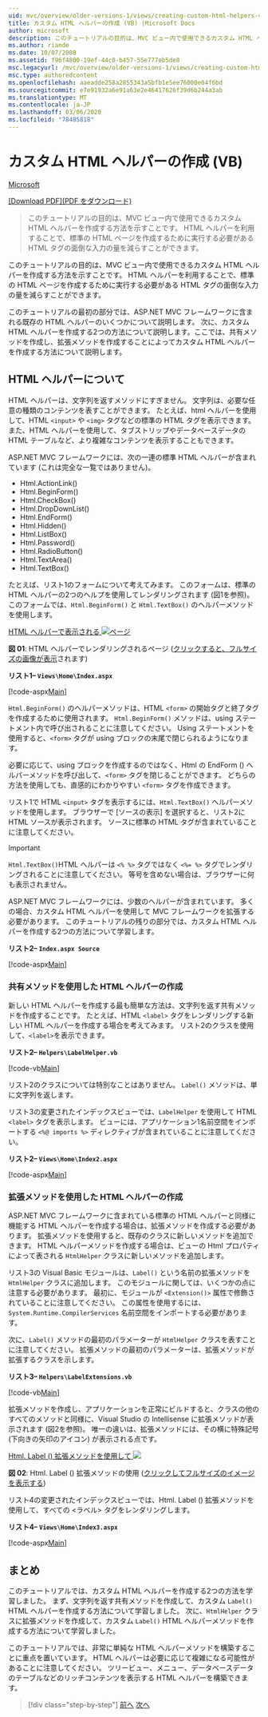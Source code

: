 ```yaml
---
uid: mvc/overview/older-versions-1/views/creating-custom-html-helpers-vb
title: カスタム HTML ヘルパーの作成 (VB) |Microsoft Docs
author: microsoft
description: このチュートリアルの目的は、MVC ビュー内で使用できるカスタム HTML ヘルパーを作成する方法を示すことです。 HTML ヘルパーを利用することで...
ms.author: riande
ms.date: 10/07/2008
ms.assetid: f96f4800-19ef-44c0-b457-55e777eb5de8
msc.legacyurl: /mvc/overview/older-versions-1/views/creating-custom-html-helpers-vb
msc.type: authoredcontent
ms.openlocfilehash: aaeadde258a2855343a5bfb1e5ee76000e04f6bd
ms.sourcegitcommit: e7e91932a6e91a63e2e46417626f39d6b244a3ab
ms.translationtype: MT
ms.contentlocale: ja-JP
ms.lasthandoff: 03/06/2020
ms.locfileid: "78485818"
---
```

# <a name="creating-custom-html-helpers-vb"></a>カスタム HTML ヘルパーの作成 (VB)

[Microsoft](https://github.com/microsoft)

[[Download PDF]\(PDF をダウンロード\)](https://download.microsoft.com/download/1/1/f/11f721aa-d749-4ed7-bb89-a681b68894e6/ASPNET_MVC_Tutorial_9_VB.pdf)

> このチュートリアルの目的は、MVC ビュー内で使用できるカスタム HTML ヘルパーを作成する方法を示すことです。 HTML ヘルパーを利用することで、標準の HTML ページを作成するために実行する必要がある HTML タグの面倒な入力の量を減らすことができます。

このチュートリアルの目的は、MVC ビュー内で使用できるカスタム HTML ヘルパーを作成する方法を示すことです。 HTML ヘルパーを利用することで、標準の HTML ページを作成するために実行する必要がある HTML タグの面倒な入力の量を減らすことができます。

このチュートリアルの最初の部分では、ASP.NET MVC フレームワークに含まれる既存の HTML ヘルパーのいくつかについて説明します。 次に、カスタム HTML ヘルパーを作成する2つの方法について説明します。ここでは、共有メソッドを作成し、拡張メソッドを作成することによってカスタム HTML ヘルパーを作成する方法について説明します。

## <a name="understanding-html-helpers"></a>HTML ヘルパーについて

HTML ヘルパーは、文字列を返すメソッドにすぎません。 文字列は、必要な任意の種類のコンテンツを表すことができます。 たとえば、html ヘルパーを使用して、HTML `<input>` や `<img>` タグなどの標準の HTML タグを表示できます。 また、HTML ヘルパーを使用して、タブストリップやデータベースデータの HTML テーブルなど、より複雑なコンテンツを表示することもできます。

ASP.NET MVC フレームワークには、次の一連の標準 HTML ヘルパーが含まれています (これは完全な一覧ではありません)。

- Html.ActionLink()
- Html.BeginForm()
- Html.CheckBox()
- Html.DropDownList()
- Html.EndForm()
- Html.Hidden()
- Html.ListBox()
- Html.Password()
- Html.RadioButton()
- Html.TextArea()
- Html.TextBox()

たとえば、リスト1のフォームについて考えてみます。 このフォームは、標準の HTML ヘルパーの2つのヘルプを使用してレンダリングされます (図1を参照)。 このフォームでは、`Html.BeginForm()` と `Html.TextBox()` のヘルパーメソッドを使用します。

[HTML ヘルパーで表示される ![ページ](creating-custom-html-helpers-vb/_static/image2.png)](creating-custom-html-helpers-vb/_static/image1.png)

**図 01**: HTML ヘルパーでレンダリングされるページ ([クリックすると、フルサイズの画像が表示](creating-custom-html-helpers-vb/_static/image3.png)されます)

**リスト1– `Views\Home\Index.aspx`**

[!code-aspx[Main](creating-custom-html-helpers-vb/samples/sample1.aspx)]

`Html.BeginForm()` のヘルパーメソッドは、HTML `<form>` の開始タグと終了タグを作成するために使用されます。 `Html.BeginForm()` メソッドは、using ステートメント内で呼び出されることに注意してください。 Using ステートメントを使用すると、`<form>` タグが using ブロックの末尾で閉じられるようになります。

必要に応じて、using ブロックを作成するのではなく、Html の EndForm () ヘルパーメソッドを呼び出して、`<form>` タグを閉じることができます。 どちらの方法を使用しても、直感的にわかりやすい `<form>` タグを作成できます。

リスト1で HTML `<input>` タグを表示するには、`Html.TextBox()` ヘルパーメソッドを使用します。 ブラウザーで [ソースの表示] を選択すると、リスト2に HTML ソースが表示されます。 ソースに標準の HTML タグが含まれていることに注意してください。

> [!IMPORTANT]
> `Html.TextBox()`HTML ヘルパーは `<% %>` タグではなく `<%= %>` タグでレンダリングされることに注意してください。 等号を含めない場合は、ブラウザーに何も表示されません。

ASP.NET MVC フレームワークには、少数のヘルパーが含まれています。 多くの場合、カスタム HTML ヘルパーを使用して MVC フレームワークを拡張する必要があります。 このチュートリアルの残りの部分では、カスタム HTML ヘルパーを作成する2つの方法について学習します。

**リスト2– `Index.aspx Source`**

[!code-aspx[Main](creating-custom-html-helpers-vb/samples/sample2.aspx)]

### <a name="creating-html-helpers-with-shared-methods"></a>共有メソッドを使用した HTML ヘルパーの作成

新しい HTML ヘルパーを作成する最も簡単な方法は、文字列を返す共有メソッドを作成することです。 たとえば、HTML `<label>` タグをレンダリングする新しい HTML ヘルパーを作成する場合を考えてみます。 リスト2のクラスを使用して、`<label>`を表示できます。

**リスト2– `Helpers\LabelHelper.vb`**

[!code-vb[Main](creating-custom-html-helpers-vb/samples/sample3.vb)]

リスト2のクラスについては特別なことはありません。 `Label()` メソッドは、単に文字列を返します。

リスト3の変更されたインデックスビューでは、`LabelHelper` を使用して HTML `<label>` タグを表示します。 ビューには、アプリケーション1名前空間をインポートする `<%@ imports %>` ディレクティブが含まれていることに注意してください。

**リスト2– `Views\Home\Index2.aspx`**

[!code-aspx[Main](creating-custom-html-helpers-vb/samples/sample4.aspx)]

### <a name="creating-html-helpers-with-extension-methods"></a>拡張メソッドを使用した HTML ヘルパーの作成

ASP.NET MVC フレームワークに含まれている標準の HTML ヘルパーと同様に機能する HTML ヘルパーを作成する場合は、拡張メソッドを作成する必要があります。 拡張メソッドを使用すると、既存のクラスに新しいメソッドを追加できます。 HTML ヘルパーメソッドを作成する場合は、ビューの Html プロパティによって表される `HtmlHelper` クラスに新しいメソッドを追加します。

リスト3の Visual Basic モジュールは、`Label()` という名前の拡張メソッドを `HtmlHelper` クラスに追加します。 このモジュールに関しては、いくつかの点に注意する必要があります。 最初に、モジュールが `<Extension()>` 属性で修飾されていることに注意してください。 この属性を使用するには、`System.Runtime.CompilerServices` 名前空間をインポートする必要があります。

次に、`Label()` メソッドの最初のパラメーターが `HtmlHelper` クラスを表すことに注意してください。 拡張メソッドの最初のパラメーターは、拡張メソッドが拡張するクラスを示します。

**リスト3– `Helpers\LabelExtensions.vb`**

[!code-vb[Main](creating-custom-html-helpers-vb/samples/sample5.vb)]

拡張メソッドを作成し、アプリケーションを正常にビルドすると、クラスの他のすべてのメソッドと同様に、Visual Studio の Intellisense に拡張メソッドが表示されます (図2を参照)。 唯一の違いは、拡張メソッドには、その横に特殊記号 (下向きの矢印のアイコン) が表示される点です。

[Html. Label () 拡張メソッドを使用して ![](creating-custom-html-helpers-vb/_static/image5.png)](creating-custom-html-helpers-vb/_static/image4.png)

**図 02**: Html. Label () 拡張メソッドの使用 ([クリックしてフルサイズのイメージを表示する](creating-custom-html-helpers-vb/_static/image6.png))

リスト4の変更されたインデックスビューでは、Html. Label () 拡張メソッドを使用して、すべての &lt;ラベル&gt; タグをレンダリングします。

**リスト4– `Views\Home\Index3.aspx`**

[!code-aspx[Main](creating-custom-html-helpers-vb/samples/sample6.aspx)]

## <a name="summary"></a>まとめ

このチュートリアルでは、カスタム HTML ヘルパーを作成する2つの方法を学習しました。 まず、文字列を返す共有メソッドを作成して、カスタム `Label()` HTML ヘルパーを作成する方法について学習しました。 次に、`HtmlHelper` クラスに拡張メソッドを作成して、カスタム `Label()` HTML ヘルパーメソッドを作成する方法について学習しました。

このチュートリアルでは、非常に単純な HTML ヘルパーメソッドを構築することに重点を置いています。 HTML ヘルパーは必要に応じて複雑になる可能性があることに注意してください。 ツリービュー、メニュー、データベースデータのテーブルなどのリッチコンテンツを表示する HTML ヘルパーを構築できます。

> [!div class="step-by-step"]
> [前へ](asp-net-mvc-views-overview-vb.md)
> [次へ](using-the-tagbuilder-class-to-build-html-helpers-vb.md)
